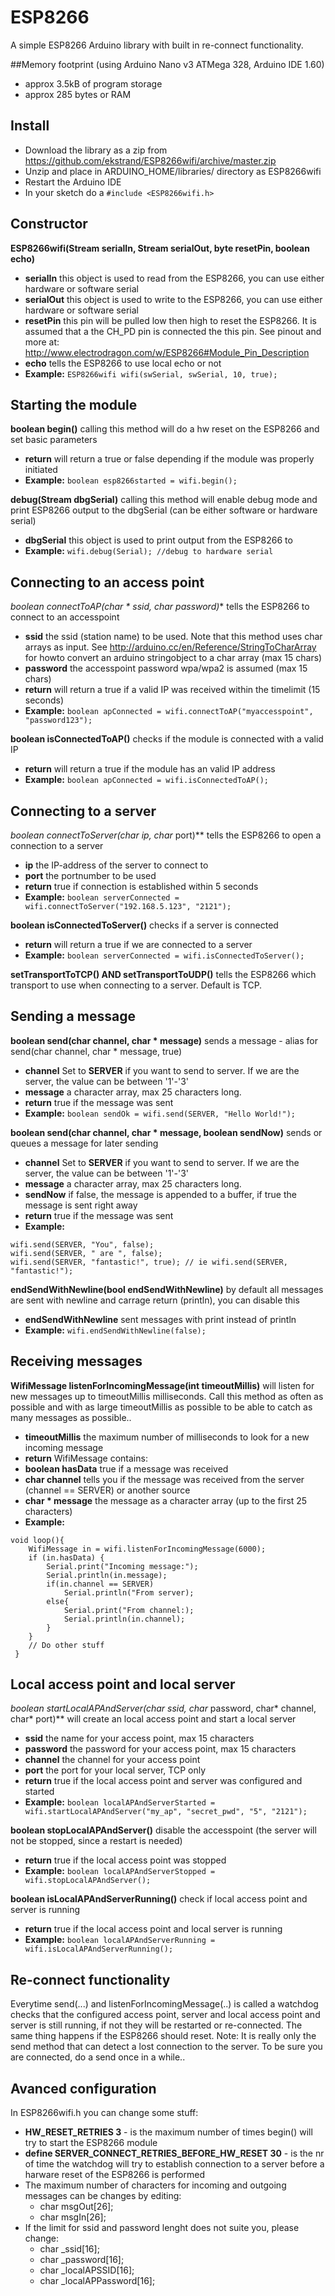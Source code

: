 # ESP8266
A simple ESP8266 Arduino library with built in re-connect functionality.

##Memory footprint (using Arduino Nano v3 ATMega 328, Arduino IDE 1.60)
* approx 3.5kB of program storage
* approx 285 bytes or RAM


## Install
* Download the library as a zip from https://github.com/ekstrand/ESP8266wifi/archive/master.zip 
* Unzip and place in ARDUINO_HOME/libraries/ directory as ESP8266wifi
* Restart the Arduino IDE
* In your sketch do a `#include <ESP8266wifi.h>`

## Constructor

**ESP8266wifi(Stream serialIn, Stream serialOut, byte resetPin, boolean echo)**
* **serialIn** this object is used to read from the ESP8266, you can use either hardware or software serial
* **serialOut** this object is used to write to the ESP8266, you can use either hardware or software serial
* **resetPin** this pin will be pulled low then high to reset the ESP8266. It is assumed that a the CH_PD pin is connected the this pin. See pinout and more at: http://www.electrodragon.com/w/ESP8266#Module_Pin_Description
* **echo** tells the ESP8266 to use local echo or not
* **Example:** ```ESP8266wifi wifi(swSerial, swSerial, 10, true);```

## Starting the module
**boolean begin()** calling this method will do a hw reset on the ESP8266 and set basic parameters
* **return** will return a true or false depending if the module was properly initiated
* **Example:** `boolean esp8266started = wifi.begin();`

**debug(Stream dbgSerial)** calling this method will enable debug mode and print ESP8266 output to the dbgSerial (can be either software or hardware serial)
* **dbgSerial** this object is used to print output from the ESP8266 to
* **Example:** `wifi.debug(Serial); //debug to hardware serial  `

## Connecting to an access point
**boolean connectToAP(char * ssid, char*  password)** tells the ESP8266 to connect to an accesspoint
* **ssid** the ssid (station name) to be used. Note that this method uses char arrays as input. See http://arduino.cc/en/Reference/StringToCharArray for howto convert an arduino stringobject to a char array (max 15 chars)
* **password** the accesspoint password wpa/wpa2 is assumed (max 15 chars)
* **return** will return a true if a valid IP was received within the timelimit (15 seconds)
* **Example:** `boolean apConnected = wifi.connectToAP("myaccesspoint", "password123");`

**boolean isConnectedToAP()** checks if the module is connected with a valid IP
* **return** will return a true if the module has an valid IP address
* **Example:** `boolean apConnected = wifi.isConnectedToAP();`

## Connecting to a server
**boolean connectToServer(char* ip, char* port)** tells the ESP8266 to open a connection to a server
* **ip** the IP-address of the server to connect to
* **port** the portnumber to be used
* **return** true if connection is established within 5 seconds
* **Example:** `boolean serverConnected =  wifi.connectToServer("192.168.5.123", "2121");`

**boolean isConnectedToServer()** checks if a server is connected
* **return** will return a true if we are connected to a server
* **Example:** `boolean serverConnected = wifi.isConnectedToServer();`

**setTransportToTCP() AND setTransportToUDP()** tells the ESP8266 which transport to use when connecting to a server. Default is TCP.

## Sending a message
**boolean send(char channel, char * message)** sends a message - alias for send(char channel, char * message, true)
* **channel** Set to **SERVER** if you want to send to server. If we are the server, the value can be between '1'-'3'
* **message** a character array, max 25 characters long.
* **return** true if the message was sent
* **Example:** `boolean sendOk = wifi.send(SERVER, "Hello World!");`

**boolean send(char channel, char * message, boolean sendNow)** sends or queues a message for later sending
* **channel** Set to **SERVER** if you want to send to server. If we are the server, the value can be between '1'-'3'
* **message** a character array, max 25 characters long.
* **sendNow** if false, the message is appended to a buffer, if true the message is sent right away
* **return** true if the message was sent
* **Example:** 
```
wifi.send(SERVER, "You", false);
wifi.send(SERVER, " are ", false);
wifi.send(SERVER, "fantastic!", true); // ie wifi.send(SERVER, "fantastic!");
```
**endSendWithNewline(bool endSendWithNewline)** by default all messages are sent with newline and carrage return (println), you can disable this
* **endSendWithNewline** sent messages with print instead of println
* **Example:** `wifi.endSendWithNewline(false);`

## Receiving messages
**WifiMessage listenForIncomingMessage(int timeoutMillis)** will listen for new messages up to timeoutMillis milliseconds. Call this method as often as possible and with as large timeoutMillis as possible to be able to catch as many messages as possible..
* **timeoutMillis** the maximum number of milliseconds to look for a new incoming message
* **return** WifiMessage contains:
 * **boolean hasData** true if a message was received
 * **char channel** tells you if the message was received from the server (channel == SERVER) or another source
 * **char * message** the message as a character array (up to the first 25 characters)
* **Example:** 
```
void loop(){
    WifiMessage in = wifi.listenForIncomingMessage(6000);
    if (in.hasData) {
        Serial.print("Incoming message:");
        Serial.println(in.message);
        if(in.channel == SERVER)
            Serial.println("From server);
        else{
            Serial.print("From channel:);
            Serial.println(in.channel);
        }
    }
    // Do other stuff
 }
```

## Local access point and local server
**boolean startLocalAPAndServer(char* ssid, char* password, char* channel, char* port)** will create an local access point and start a local server
* **ssid** the name for your access point, max 15 characters
* **password** the password for your access point, max 15 characters
* **channel** the channel for your access point
* **port** the port for your local server, TCP only
* **return** true if the local access point and server was configured and started
* **Example:** `boolean localAPAndServerStarted = wifi.startLocalAPAndServer("my_ap", "secret_pwd", "5", "2121");`

**boolean stopLocalAPAndServer()** disable the accesspoint (the server will not be stopped, since a restart is needed)
* **return** true if the local access point was stopped
* **Example:** `boolean localAPAndServerStopped = wifi.stopLocalAPAndServer();`

**boolean isLocalAPAndServerRunning()** check if local access point and server is running
* **return** true if the local access point and local server is running
* **Example:** `boolean localAPAndServerRunning = wifi.isLocalAPAndServerRunning();`

## Re-connect functionality
Everytime send(...)  and listenForIncomingMessage(..) is called a watchdog checks that the configured access point, server and local access point and server is still running, if not they will be restarted or re-connected. The same thing happens if the ESP8266 should reset.
Note: It is really only the send method that can detect a lost connection to the server. To be sure you are connected, do a send once in a while..

## Avanced configuration
In ESP8266wifi.h you can change some stuff:
* **HW_RESET_RETRIES 3** - is the maximum number of times begin() will try to start the ESP8266 module
* **define SERVER_CONNECT_RETRIES_BEFORE_HW_RESET 30** - is the nr of time the watchdog will try to establish connection to a server before a harware reset of the ESP8266 is performed
* The maximum number of characters for incoming and outgoing messages can be changes by editing:
    * char msgOut[26];
    * char msgIn[26];
* If the limit for ssid and password lenght does not suite you, please change:
    * char _ssid[16];
    * char _password[16];
    *  char _localAPSSID[16];
    *  char _localAPPassword[16];















